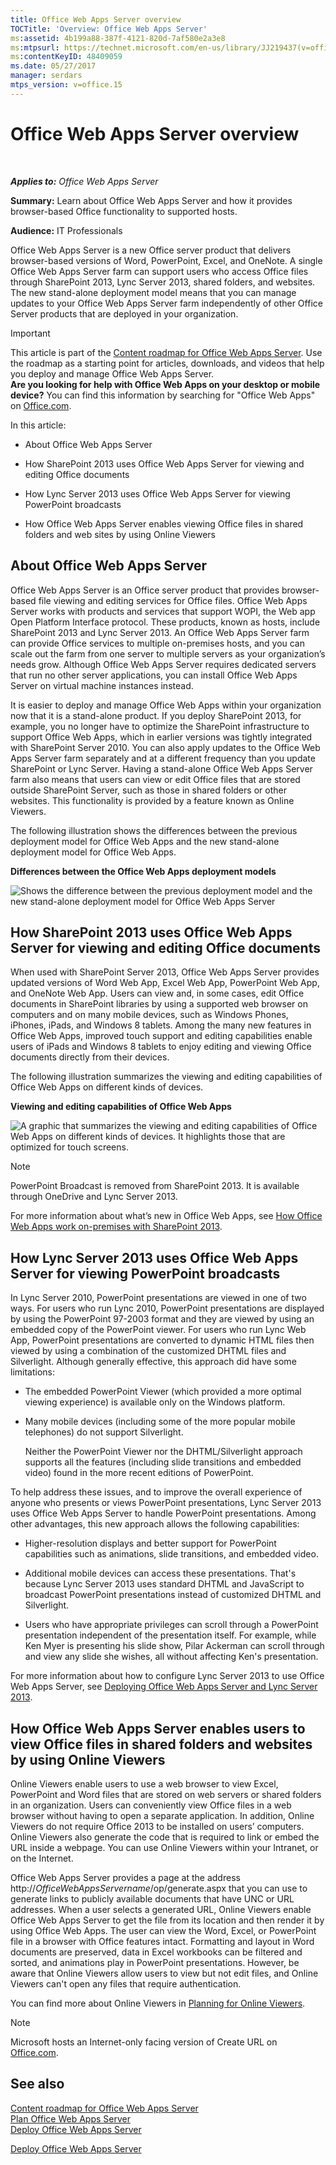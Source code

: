 ```yaml
---
title: Office Web Apps Server overview
TOCTitle: 'Overview: Office Web Apps Server'
ms:assetid: 4b199a88-387f-4121-820d-7af580e2a3e8
ms:mtpsurl: https://technet.microsoft.com/en-us/library/JJ219437(v=office.15)
ms:contentKeyID: 48409059
ms.date: 05/27/2017
manager: serdars 
mtps_version: v=office.15
---
```


# Office Web Apps Server overview

 

_**Applies to:** Office Web Apps Server_


**Summary:** Learn about Office Web Apps Server and how it provides browser-based Office functionality to supported hosts.

**Audience:** IT Professionals

Office Web Apps Server is a new Office server product that delivers browser-based versions of Word, PowerPoint, Excel, and OneNote. A single Office Web Apps Server farm can support users who access Office files through SharePoint 2013, Lync Server 2013, shared folders, and websites. The new stand-alone deployment model means that you can manage updates to your Office Web Apps Server farm independently of other Office Server products that are deployed in your organization.


> [!IMPORTANT]
> This article is part of the <A href="content-roadmap-for-office-web-apps-server.md">Content roadmap for Office Web Apps Server</A>. Use the roadmap as a starting point for articles, downloads, and videos that help you deploy and manage Office Web Apps Server.<BR><STRONG>Are you looking for help with Office Web Apps on your desktop or mobile device?</STRONG> You can find this information by searching for "Office Web Apps" on <A href="https://go.microsoft.com/fwlink/p/?linkid=324961">Office.com</A>.



In this article:

  - About Office Web Apps Server

  - How SharePoint 2013 uses Office Web Apps Server for viewing and editing Office documents

  - How Lync Server 2013 uses Office Web Apps Server for viewing PowerPoint broadcasts

  - How Office Web Apps Server enables viewing Office files in shared folders and web sites by using Online Viewers

## About Office Web Apps Server

Office Web Apps Server is an Office server product that provides browser-based file viewing and editing services for Office files. Office Web Apps Server works with products and services that support WOPI, the Web app Open Platform Interface protocol. These products, known as hosts, include SharePoint 2013 and Lync Server 2013. An Office Web Apps Server farm can provide Office services to multiple on-premises hosts, and you can scale out the farm from one server to multiple servers as your organization’s needs grow. Although Office Web Apps Server requires dedicated servers that run no other server applications, you can install Office Web Apps Server on virtual machine instances instead.

It is easier to deploy and manage Office Web Apps within your organization now that it is a stand-alone product. If you deploy SharePoint 2013, for example, you no longer have to optimize the SharePoint infrastructure to support Office Web Apps, which in earlier versions was tightly integrated with SharePoint Server 2010. You can also apply updates to the Office Web Apps Server farm separately and at a different frequency than you update SharePoint or Lync Server. Having a stand-alone Office Web Apps Server farm also means that users can view or edit Office files that are stored outside SharePoint Server, such as those in shared folders or other websites. This functionality is provided by a feature known as Online Viewers.

The following illustration shows the differences between the previous deployment model for Office Web Apps and the new stand-alone deployment model for Office Web Apps.

**Differences between the Office Web Apps deployment models**

![Shows the difference between the previous deployment model and the new stand-alone deployment model for Office Web Apps Server](images/JJ219437.f16dd9d1-c9b7-4c8b-a8de-f1f82c0ee1e2(Office.15).gif "Shows the difference between the previous deployment model and the new stand-alone deployment model for Office Web Apps Server")

## How SharePoint 2013 uses Office Web Apps Server for viewing and editing Office documents

When used with SharePoint Server 2013, Office Web Apps Server provides updated versions of Word Web App, Excel Web App, PowerPoint Web App, and OneNote Web App. Users can view and, in some cases, edit Office documents in SharePoint libraries by using a supported web browser on computers and on many mobile devices, such as Windows Phones, iPhones, iPads, and Windows 8 tablets. Among the many new features in Office Web Apps, improved touch support and editing capabilities enable users of iPads and Windows 8 tablets to enjoy editing and viewing Office documents directly from their devices.

The following illustration summarizes the viewing and editing capabilities of Office Web Apps on different kinds of devices.

**Viewing and editing capabilities of Office Web Apps**

![A graphic that summarizes the viewing and editing capabilities of Office Web Apps on different kinds of devices. It highlights those that are optimized for touch screens.](images/Ff431685.8bf76669-f511-4e02-8ed3-d658e9e746f0(Office.15).gif "A graphic that summarizes the viewing and editing capabilities of Office Web Apps on different kinds of devices. It highlights those that are optimized for touch screens.")


> [!NOTE]
> PowerPoint Broadcast is removed from SharePoint 2013. It is available through OneDrive and Lync Server 2013.



For more information about what’s new in Office Web Apps, see [How Office Web Apps work on-premises with SharePoint 2013](how-office-web-apps-work-on-premises-with-sharepoint-2013.md).

## How Lync Server 2013 uses Office Web Apps Server for viewing PowerPoint broadcasts

In Lync Server 2010, PowerPoint presentations are viewed in one of two ways. For users who run Lync 2010, PowerPoint presentations are displayed by using the PowerPoint 97-2003 format and they are viewed by using an embedded copy of the PowerPoint viewer. For users who run Lync Web App, PowerPoint presentations are converted to dynamic HTML files then viewed by using a combination of the customized DHTML files and Silverlight. Although generally effective, this approach did have some limitations:

  - The embedded PowerPoint Viewer (which provided a more optimal viewing experience) is available only on the Windows platform.

  - Many mobile devices (including some of the more popular mobile telephones) do not support Silverlight.
    
    Neither the PowerPoint Viewer nor the DHTML/Silverlight approach supports all the features (including slide transitions and embedded video) found in the more recent editions of PowerPoint.

To help address these issues, and to improve the overall experience of anyone who presents or views PowerPoint presentations, Lync Server 2013 uses Office Web Apps Server to handle PowerPoint presentations. Among other advantages, this new approach allows the following capabilities:

  - Higher-resolution displays and better support for PowerPoint capabilities such as animations, slide transitions, and embedded video.

  - Additional mobile devices can access these presentations. That's because Lync Server 2013 uses standard DHTML and JavaScript to broadcast PowerPoint presentations instead of customized DHTML and Silverlight.

  - Users who have appropriate privileges can scroll through a PowerPoint presentation independent of the presentation itself. For example, while Ken Myer is presenting his slide show, Pilar Ackerman can scroll through and view any slide she wishes, all without affecting Ken's presentation.

For more information about how to configure Lync Server 2013 to use Office Web Apps Server, see [Deploying Office Web Apps Server and Lync Server 2013](/previous-versions/office/lync-server-2013/lync-server-2013-enabling-office-web-apps-server-and-lync-server-2013).

## How Office Web Apps Server enables users to view Office files in shared folders and websites by using Online Viewers

Online Viewers enable users to use a web browser to view Excel, PowerPoint and Word files that are stored on web servers or shared folders in an organization. Users can conveniently view Office files in a web browser without having to open a separate application. In addition, Online Viewers do not require Office 2013 to be installed on users’ computers. Online Viewers also generate the code that is required to link or embed the URL inside a webpage. You can use Online Viewers within your Intranet, or on the Internet.

Office Web Apps Server provides a page at the address http://*OfficeWebAppsServername*/op/generate.aspx that you can use to generate links to publicly available documents that have UNC or URL addresses. When a user selects a generated URL, Online Viewers enable Office Web Apps Server to get the file from its location and then render it by using Office Web Apps. The user can view the Word, Excel, or PowerPoint file in a browser with Office features intact. Formatting and layout in Word documents are preserved, data in Excel workbooks can be filtered and sorted, and animations play in PowerPoint presentations. However, be aware that Online Viewers allow users to view but not edit files, and Online Viewers can't open any files that require authentication.

You can find more about Online Viewers in [Planning for Online Viewers](plan-office-web-apps-server.md).


> [!NOTE]
> Microsoft hosts an Internet-only facing version of Create URL on <A href="https://go.microsoft.com/fwlink/?linkid=256548%26clcid=0x409">Office.com</A>.



## See also


[Content roadmap for Office Web Apps Server](content-roadmap-for-office-web-apps-server.md)  
[Plan Office Web Apps Server](plan-office-web-apps-server.md)  
[Deploy Office Web Apps Server](deploy-office-web-apps-server.md)  
  

[Deploy Office Web Apps Server](deploy-office-web-apps-server.md)
